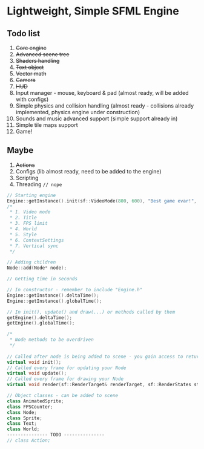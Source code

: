 # Lightweight, Simple SFML Engine

## Todo list

1. ~~Core engine~~
1. ~~Advanced scene tree~~
1. ~~Shaders handling~~
1. ~~Text object~~
1. ~~Vector math~~
1. ~~Camera~~
1. ~~HUD~~
1. Input manager - mouse, keyboard & pad (almost ready, will be added with configs)
1. Simple physics and collision handling (almost ready - collisions already implemented, physics engine under construction)
1. Sounds and music advanced support (simple support already in)
1. Simple tile maps support
1. Game!

## Maybe

1. ~~Actions~~
1. Configs (lib almost ready, need to be added to the engine)
1. Scripting
1. Threading `// nope`

```cpp
// Starting engine
Engine::getInstance().init(sf::VideoMode(800, 600), "Best game evar!", 60, gameWorld, sf::Style::None, settings, false);
/*
 * 1. Video mode
 * 2. Title
 * 3. FPS limit
 * 4. World
 * 5. Style
 * 6. ContextSettings
 * 7. Vertical sync
 */
```

```cpp
// Adding children
Node::add(Node* node);
```

```cpp
// Getting time in seconds

// In constructor - remember to include "Engine.h"
Engine::getInstance().deltaTime();
Engine::getInstance().globalTime();

// In init(), update() and draw(...) or methods called by them
getEngine().deltaTime();
getEngine().globalTime();
```

```cpp
/*
 * Node methods to be overdriven
 */
 
// Called after node is being added to scene - you gain access to return values getEngine() and getParent() here
virtual void init();
// Called every frame for updating your Node
virtual void update();
// Called every frame for drawing your Node
virtual void render(sf::RenderTarget& renderTarget, sf::RenderStates states);
```

```cpp
// Object classes - can be added to scene
class AnimatedSprite;
class FPSCounter;
class Node;
class Sprite;
class Text;
class World;
--------------- TODO ---------------
// class Action;
```